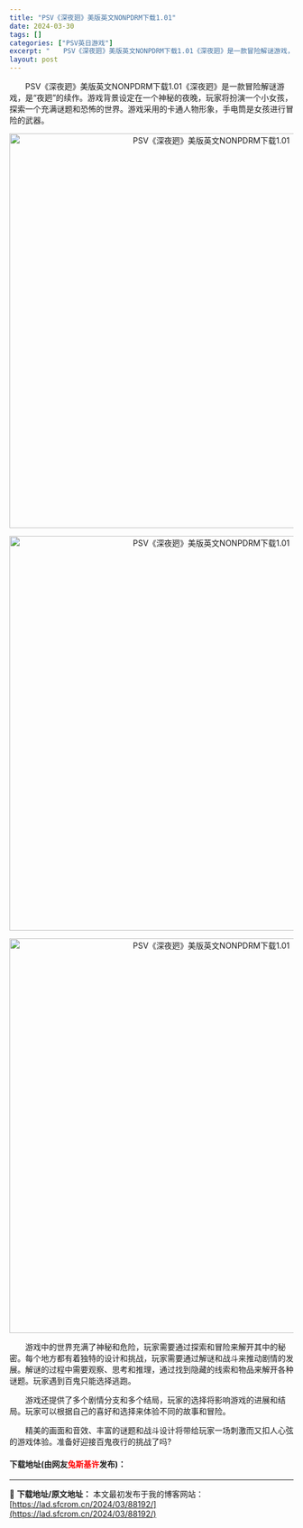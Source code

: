 ```yaml
---
title: "PSV《深夜㢠》美版英文NONPDRM下载1.01"
date: 2024-03-30
tags: []
categories: ["PSV英日游戏"]
excerpt: "　　PSV《深夜㢠》美版英文NONPDRM下载1.01《深夜㢠》是一款冒险解谜游戏，是&ldquo;夜㢠&rdquo;的续作。游戏背景设定在一个神秘的夜晚，玩家将扮演一个小女孩，探索一个充满谜题和恐怖的世界。游戏采用的卡通人物形象，手电筒是女孩进行冒险的武器。 　　游戏中的世界充满了神秘和危险，玩家&hellip;"
layout: post
---
```


 <p>　　PSV《深夜㢠》美版英文NONPDRM下载1.01《深夜㢠》是一款冒险解谜游戏，是&ldquo;夜㢠&rdquo;的续作。游戏背景设定在一个神秘的夜晚，玩家将扮演一个小女孩，探索一个充满谜题和恐怖的世界。游戏采用的卡通人物形象，手电筒是女孩进行冒险的武器。</p> <p align="center"><img align="" border="0" src="https://lad.sfcrom.cn/wp-content/uploads/2024/03/20240330_66077fb255cca.webp" width="700" alt="PSV《深夜㢠》美版英文NONPDRM下载1.01" /></p> <p align="center"><img align="" border="0" src="https://lad.sfcrom.cn/wp-content/uploads/2024/03/20240330_66077fb2a28ad.webp" width="700" alt="PSV《深夜㢠》美版英文NONPDRM下载1.01" /></p> <p align="center"><img align="" border="0" src="https://lad.sfcrom.cn/wp-content/uploads/2024/03/20240330_66077fb306166.webp" width="700" alt="PSV《深夜㢠》美版英文NONPDRM下载1.01" /></p> <p>　　游戏中的世界充满了神秘和危险，玩家需要通过探索和冒险来解开其中的秘密。每个地方都有着独特的设计和挑战，玩家需要通过解谜和战斗来推动剧情的发展。解谜的过程中需要观察、思考和推理，通过找到隐藏的线索和物品来解开各种谜题。玩家遇到百鬼只能选择逃跑。</p> <p>　　游戏还提供了多个剧情分支和多个结局，玩家的选择将影响游戏的进展和结局。玩家可以根据自己的喜好和选择来体验不同的故事和冒险。</p> <p>　　精美的画面和音效、丰富的谜题和战斗设计将带给玩家一场刺激而又扣人心弦的游戏体验。准备好迎接百鬼夜行的挑战了吗?</p> <p><h4>下载地址(由网友<font color="red">兔斯基许</font>发布)：</h4></p> 

---
📖 **下载地址/原文地址：** 本文最初发布于我的博客网站：[https://lad.sfcrom.cn/2024/03/88192/](https://lad.sfcrom.cn/2024/03/88192/)
